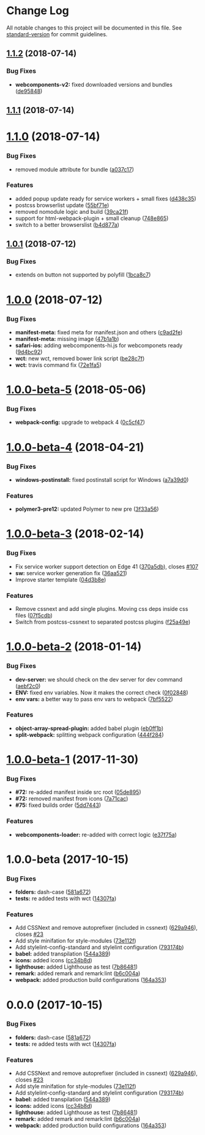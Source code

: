 # Change Log

All notable changes to this project will be documented in this file. See [standard-version](https://github.com/conventional-changelog/standard-version) for commit guidelines.

<a name="1.1.2"></a>
## [1.1.2](https://github.com/PolymerX/polymer-skeleton/compare/v1.1.1...v1.1.2) (2018-07-14)


### Bug Fixes

* **webcomponents-v2:** fixed downloaded versions and bundles ([de95848](https://github.com/PolymerX/polymer-skeleton/commit/de95848))



<a name="1.1.1"></a>
## [1.1.1](https://github.com/PolymerX/polymer-skeleton/compare/v1.1.0...v1.1.1) (2018-07-14)



<a name="1.1.0"></a>
# [1.1.0](https://github.com/PolymerX/polymer-skeleton/compare/v1.0.1...v1.1.0) (2018-07-14)


### Bug Fixes

* removed module attribute for bundle ([a037c17](https://github.com/PolymerX/polymer-skeleton/commit/a037c17))


### Features

* added popup update ready for service workers + small fixes ([d438c35](https://github.com/PolymerX/polymer-skeleton/commit/d438c35))
* postcss browserlist update ([55bf71e](https://github.com/PolymerX/polymer-skeleton/commit/55bf71e))
* removed nomodule logic and build ([39ca21f](https://github.com/PolymerX/polymer-skeleton/commit/39ca21f))
* support for html-webpack-plugin + small cleanup ([748e865](https://github.com/PolymerX/polymer-skeleton/commit/748e865))
* switch to a better browserslist ([b4d877a](https://github.com/PolymerX/polymer-skeleton/commit/b4d877a))



<a name="1.0.1"></a>
## [1.0.1](https://github.com/PolymerX/polymer-skeleton/compare/v1.0.0...v1.0.1) (2018-07-12)


### Bug Fixes

* extends on button not supported by polyfill ([1bca8c7](https://github.com/PolymerX/polymer-skeleton/commit/1bca8c7))



<a name="1.0.0"></a>
# [1.0.0](https://github.com/PolymerX/polymer-skeleton/compare/v1.0.0-beta-5...v1.0.0) (2018-07-12)


### Bug Fixes

* **manifest-meta:** fixed meta for manifest.json and others ([c9ad2fe](https://github.com/PolymerX/polymer-skeleton/commit/c9ad2fe))
* **manifest-meta:** missing image ([47b1a1b](https://github.com/PolymerX/polymer-skeleton/commit/47b1a1b))
* **safari-ios:** adding webcomponents-hi.js for webcomponets ready ([9d4bc92](https://github.com/PolymerX/polymer-skeleton/commit/9d4bc92))
* **wct:** new wct, removed bower link script ([be28c7f](https://github.com/PolymerX/polymer-skeleton/commit/be28c7f))
* **wct:** travis command fix ([72e1fa5](https://github.com/PolymerX/polymer-skeleton/commit/72e1fa5))



<a name="1.0.0-beta-5"></a>
# [1.0.0-beta-5](https://github.com/PolymerX/polymer-skeleton/compare/v1.0.0-beta-4...v1.0.0-beta-5) (2018-05-06)


### Bug Fixes

* **webpack-config:** upgrade to webpack 4 ([0c5cf47](https://github.com/PolymerX/polymer-skeleton/commit/0c5cf47))



<a name="1.0.0-beta-4"></a>
# [1.0.0-beta-4](https://github.com/PolymerX/polymer-skeleton/compare/v1.0.0-beta-3...v1.0.0-beta-4) (2018-04-21)


### Bug Fixes

* **windows-postinstall:** fixed postinstall script for Windows ([a7a39d0](https://github.com/PolymerX/polymer-skeleton/commit/a7a39d0))


### Features

* **polymer3-pre12:** updated Polymer to new pre ([3f33a56](https://github.com/PolymerX/polymer-skeleton/commit/3f33a56))



<a name="1.0.0-beta-3"></a>
# [1.0.0-beta-3](https://github.com/PolymerX/polymer-skeleton/compare/v1.0.0-beta-2...v1.0.0-beta-3) (2018-02-14)


### Bug Fixes

* Fix service worker support  detection on Edge 41 ([370a5db](https://github.com/PolymerX/polymer-skeleton/commit/370a5db)), closes [#107](https://github.com/PolymerX/polymer-skeleton/issues/107)
* **sw:** service worker generation fix ([36aa521](https://github.com/PolymerX/polymer-skeleton/commit/36aa521))
* Improve starter template ([04d3b8e](https://github.com/PolymerX/polymer-skeleton/commit/04d3b8e))


### Features

* Remove cssnext and add single plugins. Moving css deps inside css files ([07f5cdb](https://github.com/PolymerX/polymer-skeleton/commit/07f5cdb))
* Switch from postcss-cssnext to separated postcss plugins ([f25a49e](https://github.com/PolymerX/polymer-skeleton/commit/f25a49e))



<a name="1.0.0-beta-2"></a>
# [1.0.0-beta-2](https://github.com/PolymerX/polymer-skeleton/compare/v1.0.0-beta-1...v1.0.0-beta-2) (2018-01-14)


### Bug Fixes

* **dev-server:** we should check on the dev server for dev command ([aebf2c0](https://github.com/PolymerX/polymer-skeleton/commit/aebf2c0))
* **ENV:** fixed env variables. Now it makes the correct check ([0f02848](https://github.com/PolymerX/polymer-skeleton/commit/0f02848))
* **env vars:** a better way to pass env vars to webpack ([7bf5522](https://github.com/PolymerX/polymer-skeleton/commit/7bf5522))


### Features

* **object-array-spread-plugin:** added babel plugin ([eb0ff1b](https://github.com/PolymerX/polymer-skeleton/commit/eb0ff1b))
* **split-webpack:** splitting webpack configuration ([444f284](https://github.com/PolymerX/polymer-skeleton/commit/444f284))



<a name="1.0.0-beta-1"></a>
# [1.0.0-beta-1](https://github.com/PolymerX/polymer-skeleton/compare/v1.0.0-beta...v1.0.0-beta-1) (2017-11-30)


### Bug Fixes

* **#72:** re-added manifest inside src root  ([05de895](https://github.com/PolymerX/polymer-skeleton/commit/05de895))
* **#72:** removed manifest from icons ([7a71cac](https://github.com/PolymerX/polymer-skeleton/commit/7a71cac))
* **#75:** fixed builds order ([5dd7443](https://github.com/PolymerX/polymer-skeleton/commit/5dd7443))


### Features

* **webcomponents-loader:** re-added with correct logic ([e37f75a](https://github.com/PolymerX/polymer-skeleton/commit/e37f75a))



<a name="1.0.0-beta"></a>
# 1.0.0-beta (2017-10-15)


### Bug Fixes

* **folders:** dash-case ([581a672](https://github.com/PolymerX/polymer-skeleton/commit/581a672))
* **tests:** re added tests with wct ([14307fa](https://github.com/PolymerX/polymer-skeleton/commit/14307fa))


### Features

* Add CSSNext and remove autoprefixer (included in cssnext) ([629a946](https://github.com/PolymerX/polymer-skeleton/commit/629a946)), closes [#23](https://github.com/PolymerX/polymer-skeleton/issues/23)
* Add style minifation for style-modules ([73e112f](https://github.com/PolymerX/polymer-skeleton/commit/73e112f))
* Add stylelint-config-standard and stylelint configuration ([793174b](https://github.com/PolymerX/polymer-skeleton/commit/793174b))
* **babel:** added transpilation ([544a389](https://github.com/PolymerX/polymer-skeleton/commit/544a389))
* **icons:** added icons ([cc34b8d](https://github.com/PolymerX/polymer-skeleton/commit/cc34b8d))
* **lighthouse:** added Lighthouse as test ([7b86481](https://github.com/PolymerX/polymer-skeleton/commit/7b86481))
* **remark:** added remark and remark:lint ([b6c004a](https://github.com/PolymerX/polymer-skeleton/commit/b6c004a))
* **webpack:** added production build configurations ([164a353](https://github.com/PolymerX/polymer-skeleton/commit/164a353))



<a name="0.0.0"></a>
# 0.0.0 (2017-10-15)


### Bug Fixes

* **folders:** dash-case ([581a672](https://github.com/PolymerX/polymer-skeleton/commit/581a672))
* **tests:** re added tests with wct ([14307fa](https://github.com/PolymerX/polymer-skeleton/commit/14307fa))


### Features

* Add CSSNext and remove autoprefixer (included in cssnext) ([629a946](https://github.com/PolymerX/polymer-skeleton/commit/629a946)), closes [#23](https://github.com/PolymerX/polymer-skeleton/issues/23)
* Add style minifation for style-modules ([73e112f](https://github.com/PolymerX/polymer-skeleton/commit/73e112f))
* Add stylelint-config-standard and stylelint configuration ([793174b](https://github.com/PolymerX/polymer-skeleton/commit/793174b))
* **babel:** added transpilation ([544a389](https://github.com/PolymerX/polymer-skeleton/commit/544a389))
* **icons:** added icons ([cc34b8d](https://github.com/PolymerX/polymer-skeleton/commit/cc34b8d))
* **lighthouse:** added Lighthouse as test ([7b86481](https://github.com/PolymerX/polymer-skeleton/commit/7b86481))
* **remark:** added remark and remark:lint ([b6c004a](https://github.com/PolymerX/polymer-skeleton/commit/b6c004a))
* **webpack:** added production build configurations ([164a353](https://github.com/PolymerX/polymer-skeleton/commit/164a353))

